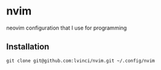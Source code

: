 # nvim
neovim configuration that I use for programming

## Installation

```shell
git clone git@github.com:lvinci/nvim.git ~/.config/nvim
```
